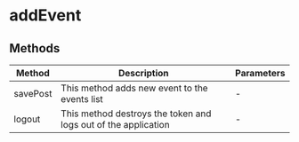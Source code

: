 # addEvent

## Methods

<!-- @vuese:addEvent:methods:start -->
|Method|Description|Parameters|
|---|---|---|
|savePost|This method adds new event to the events list|-|
|logout|This method destroys the token and logs out of the application|-|

<!-- @vuese:addEvent:methods:end -->


